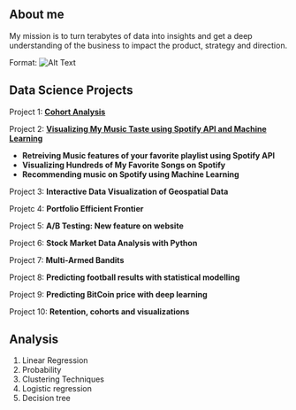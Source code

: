 ## About me

My mission is to turn terabytes of data into insights and get a deep understanding of the business to impact the
product, strategy and direction.

Format: ![Alt Text](https://github.com/carlomariaolmi/portfolio/blob/master/images/linkedin.PNG?raw=true)

## Data Science Projects

Project 1:  [**Cohort Analysis**](https://github.com/carlomariaolmi/portfolio/tree/master/Project%202%20-%20%20Visualizing%20My%20Music%20Taste%20using%20Spotify%20API%20and%20Machine%20Learning)

Project 2:  **[Visualizing My Music Taste using Spotify API and Machine Learning](https://github.com/carlomariaolmi/portfolio/tree/master/Project%202%20-%20%20Visualizing%20My%20Music%20Taste%20using%20Spotify%20API%20and%20Machine%20Learning)**
* **Retreiving Music features of your favorite playlist using Spotify API**
* **Visualizing Hundreds of My Favorite Songs on Spotify**
* **Recommending music on Spotify using Machine Learning**

Project 3:  **Interactive Data Visualization of Geospatial Data**

Projetc 4:  **Portfolio Efficient Frontier**

Project 5:  **A/B Testing: New feature on website**

Project 6:  **Stock Market Data Analysis with Python**

Project 7:  **Multi-Armed Bandits**

Project 8:  **Predicting football results with statistical modelling**

Project 9:  **Predicting BitCoin price with deep learning**

Project 10: **Retention, cohorts and visualizations**


## Analysis
1. Linear Regression
2. Probability
3. Clustering Techniques
4. Logistic regression
5. Decision tree

